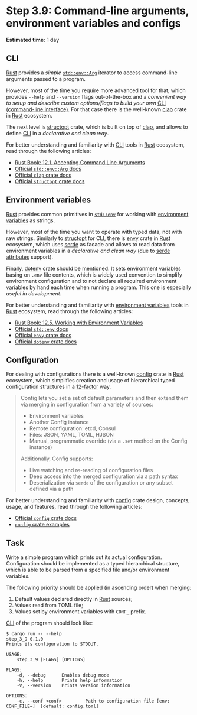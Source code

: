 Step 3.9: Command-line arguments, environment variables and configs
===================================================================

__Estimated time__: 1 day




## CLI

[Rust] provides a _simple_ [`std::env::Arg`] iterator to access command-line arguments passed to a program.

However, most of the time you require more advanced tool for that, which provides `--help` and `--version` flags out-of-the-box and a _convenient way to setup and describe custom options/flags to build your own_ [CLI (command-line interface)][CLI]. For that case there is the well-known [clap] crate in [Rust] ecosystem.

The next level is [structopt] crate, which is built on top of [clap], and allows to define [CLI] in a _declarative and clean way_.

For better understanding and familiarity with [CLI] tools in [Rust] ecosystem, read through the following articles:
- [Rust Book: 12.1. Accepting Command Line Arguments][1]
- [Official `std::env::Arg` docs][`std::env::Arg`]
- [Official `clap` crate docs][clap]
- [Official `structopt` crate docs][structopt]




## Environment variables

[Rust] provides common primitives in [`std::env`] for working with [environment variables][2] as strings.

However, most of the time you want to operate with typed data, not with raw strings. Similarly to [structopt] for CLI, there is [envy] crate in [Rust] ecosystem, which uses [serde] as facade and allows to read data from environment variables in a _declarative and clean way_ (due to [serde attributes][4] support).

Finally, [dotenv] crate should be mentioned. It sets environment variables basing on `.env` file contents, which is widely used convention to simplify environment configuration and to not declare all required environment variables by hand each time when running a program. This one is especially _useful in development_.

For better understanding and familiarity with [environment variables][2] tools in [Rust] ecosystem, read through the following articles:
- [Rust Book: 12.5. Working with Environment Variables][3]
- [Official `std::env` docs][`std::env`]
- [Official `envy` crate docs][envy]
- [Official `dotenv` crate docs][dotenv]




## Configuration

For dealing with configurations there is a well-known [config] crate in [Rust] ecosystem, which simplifies creation and usage of hierarchical typed configuration structures in a [12-factor] way.

> Config lets you set a set of default parameters and then extend them via merging in configuration from a variety of sources:
> - Environment variables
> - Another Config instance
> - Remote configuration: etcd, Consul
> - Files: JSON, YAML, TOML, HJSON
> - Manual, programmatic override (via a `.set` method on the Config instance)
>
> Additionally, Config supports:
> - Live watching and re-reading of configuration files
> - Deep access into the merged configuration via a path syntax
> - Deserialization via `serde` of the configuration or any subset defined via a path

For better understanding and familiarity with [config] crate design, concepts, usage, and features, read through the following articles:
- [Official `config` crate docs][config]
- [`config` crate examples][5]




## Task

Write a simple program which prints out its actual configuration. Configuration should be implemented as a typed hierarchical structure, which is able to be parsed from a specified file and/or environment variables. 

The following priority should be applied (in ascending order) when merging:
1. Default values declared directly in [Rust] sources;
2. Values read from TOML file;
3. Values set by environment variables with `CONF_` prefix.

[CLI] of the program should look like:
```
$ cargo run -- --help
step_3_9 0.1.0
Prints its configuration to STDOUT.

USAGE:
    step_3_9 [FLAGS] [OPTIONS]

FLAGS:
    -d, --debug      Enables debug mode
    -h, --help       Prints help information
    -V, --version    Prints version information

OPTIONS:
    -c, --conf <conf>         Path to configuration file [env: CONF_FILE=]  [default: config.toml]
```





[12-factor]: https://12factor.net/config
[clap]: https://docs.rs/clap
[CLI]: https://en.wikipedia.org/wiki/Command-line_interface
[config]: https://docs.rs/config
[dotenv]: https://docs.rs/dotenv
[envy]: https://docs.rs/envy
[Rust]: https://www.rust-lang.org
[serde]: https://docs.rs/serde
[`std::env`]: https://doc.rust-lang.org/std/env/index.html
[`std::env::Arg`]: https://doc.rust-lang.org/std/env/struct.Args.html
[structopt]: https://docs.rs/structopt

[1]: https://doc.rust-lang.org/book/ch12-01-accepting-command-line-arguments.html
[2]: https://en.wikipedia.org/wiki/Environment_variable
[3]: https://doc.rust-lang.org/book/ch12-05-working-with-environment-variables.html
[4]: https://serde.rs/attributes.html#field-attributes
[5]: https://github.com/mehcode/config-rs/tree/master/examples
